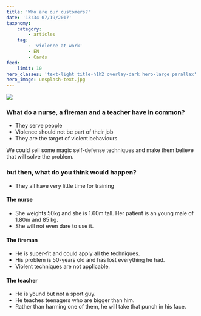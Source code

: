 ```yaml
---
title: 'Who are our customers?'
date: '13:34 07/19/2017'
taxonomy:
    category:
        - articles
    tag:
        - 'violence at work'
        - EN
        - Cards
feed:
    limit: 10
hero_classes: 'text-light title-h1h2 overlay-dark hero-large parallax'
hero_image: unsplash-text.jpg
---
```


![](https://yoursafety.training/images/my-customers.jpg)
### **What do a nurse, a fireman and a teacher have in common?**

* They serve people
* Violence should not be part of their job
* They are the target of violent behaviours


We could sell some magic self-defense techniques and make them believe that will solve the problem.

### **but then, what do you think would happen?**

* They all have very little time for training

#### The nurse
* She weights 50kg and she is 1.60m tall. Her patient is an young male of 1.80m and 85 kg.
* She will not even dare to use it.

#### The fireman
* He is super-fit and could apply all the techniques.
* His problem is 50-years old and has lost everything he had.
* Violent techniques are not applicable.

#### The teacher
* He is yound but not a sport guy.
* He teaches teenagers who are bigger than him.
* Rather than harming one of them, he will take that punch in his face.
